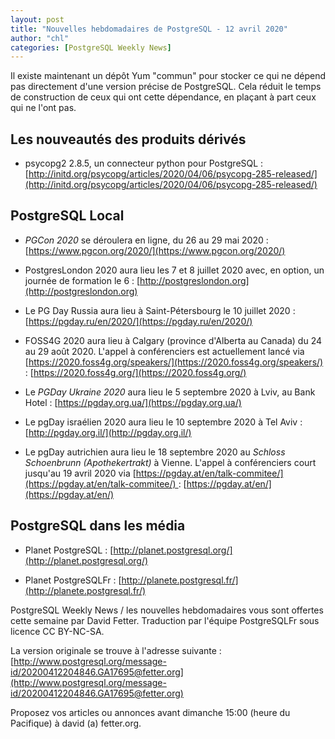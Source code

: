 ```yaml
---
layout: post
title: "Nouvelles hebdomadaires de PostgreSQL - 12 avril 2020"
author: "chl"
categories: [PostgreSQL Weekly News]
---
```


Il existe maintenant un dépôt Yum "commun" pour stocker ce qui ne dépend pas directement
d'une version précise de PostgreSQL. Cela réduit le temps de construction de ceux qui ont
cette dépendance, en plaçant à part ceux qui ne l'ont pas.

## Les nouveautés des produits dérivés

- psycopg2 2.8.5, un connecteur python pour PostgreSQL&nbsp;:
  [http://initd.org/psycopg/articles/2020/04/06/psycopg-285-released/](http://initd.org/psycopg/articles/2020/04/06/psycopg-285-released/)

## PostgreSQL Local

- *PGCon 2020* se déroulera en ligne, du 26 au 29 mai 2020 :
  [https://www.pgcon.org/2020/](https://www.pgcon.org/2020/)

- PostgresLondon 2020 aura lieu les 7 et 8 juillet 2020 avec, en option, un journée
  de formation le 6 :
  [http://postgreslondon.org](http://postgreslondon.org)

- Le PG Day Russia aura lieu à Saint-Pétersbourg le 10 juillet 2020 :
  [https://pgday.ru/en/2020/](https://pgday.ru/en/2020/)

- FOSS4G 2020 aura lieu à Calgary (province d'Alberta au Canada) du 24 au 29 août 2020.
  L'appel à conférenciers est actuellement lancé via [https://2020.foss4g.org/speakers/](https://2020.foss4g.org/speakers/) :
  [https://2020.foss4g.org/](https://2020.foss4g.org/)

- Le *PGDay Ukraine 2020* aura lieu le 5 septembre 2020 à Lviv, au Bank Hotel :
  [https://pgday.org.ua/](https://pgday.org.ua/)

- Le pgDay israélien 2020 aura lieu le 10 septembre 2020 à Tel Aviv&nbsp;:
  [http://pgday.org.il/](http://pgday.org.il/)

- Le pgDay autrichien aura lieu le 18 septembre 2020 au <em>Schloss Schoenbrunn
  (Apothekertrakt)</em> à Vienne.
  L'appel à conférenciers court jusqu'au 19 avril 2020 via
  [https://pgday.at/en/talk-commitee/](https://pgday.at/en/talk-commitee/) :
  [https://pgday.at/en/](https://pgday.at/en/)

<!--more-->
## PostgreSQL dans les média

- Planet PostgreSQL : [http://planet.postgresql.org/](http://planet.postgresql.org/)

- Planet PostgreSQLFr : [http://planete.postgresql.fr/](http://planete.postgresql.fr/)

PostgreSQL Weekly News / les nouvelles hebdomadaires vous sont offertes cette semaine par David Fetter. Traduction par l'équipe PostgreSQLFr sous licence CC BY-NC-SA.


La version originale se trouve à l'adresse suivante :
[http://www.postgresql.org/message-id/20200412204846.GA17695@fetter.org](http://www.postgresql.org/message-id/20200412204846.GA17695@fetter.org)

Proposez vos articles ou annonces avant dimanche 15:00 (heure du Pacifique) à david (a) fetter.org.

